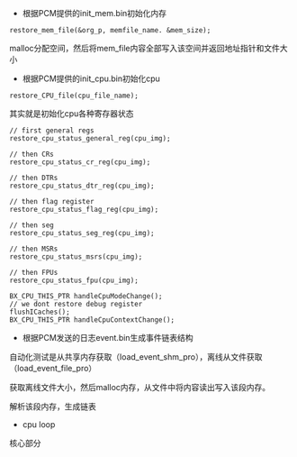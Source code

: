 
- 根据PCM提供的init_mem.bin初始化内存

```
restore_mem_file(&org_p, memfile_name. &mem_size);
```

malloc分配空间，然后将mem_file内容全部写入该空间并返回地址指针和文件大小

- 根据PCM提供的init_cpu.bin初始化cpu

```
restore_CPU_file(cpu_file_name);
```
其实就是初始化cpu各种寄存器状态
```
// first general regs
restore_cpu_status_general_reg(cpu_img);

// then CRs
restore_cpu_status_cr_reg(cpu_img);

// then DTRs
restore_cpu_status_dtr_reg(cpu_img);

// then flag register
restore_cpu_status_flag_reg(cpu_img);

// then seg
restore_cpu_status_seg_reg(cpu_img);

// then MSRs
restore_cpu_status_msrs(cpu_img);

// then FPUs
restore_cpu_status_fpu(cpu_img);

BX_CPU_THIS_PTR handleCpuModeChange();
// we dont restore debug register
flushICaches();
BX_CPU_THIS_PTR handleCpuContextChange();
```

- 根据PCM发送的日志event.bin生成事件链表结构

自动化测试是从共享内存获取（load_event_shm_pro），离线从文件获取（load_event_file_pro）

获取离线文件大小，然后malloc内存，从文件中将内容读出写入该段内存。

解析该段内存，生成链表

- cpu loop

核心部分 
 